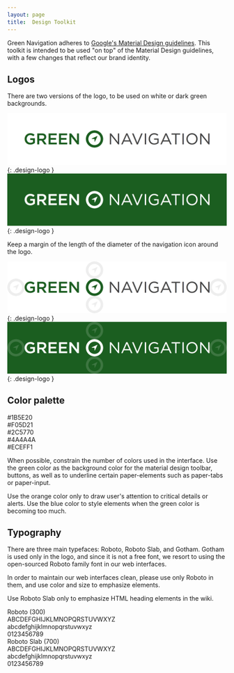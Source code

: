 ```yaml
---
layout: page
title:  Design Toolkit
---
```


Green Navigation adheres to [Google's Material Design guidelines](https://material.google.com/). This toolkit is intended to be used "on top" of the Material Design guidelines, with a few changes that reflect our brand identity.

## Logos

There are two versions of the logo, to be used on white or dark green backgrounds.

![logo_white](images/GN_logo_white.png){: .design-logo }
![logo_white](images/GN_logo_green.png){: .design-logo }

Keep a margin of the length of the diameter of the navigation icon around the logo.

![logo_white](images/GN_logo_white_margin.png){: .design-logo }
![logo_white](images/GN_logo_green_margin.png){: .design-logo }


## Color palette

<div class="design-color green">
  <span>#1B5E20</span>
</div>

<div class="design-color orange">
  <span>#F05D21</span>
</div>

<div class="design-color blue">
  <span>#2C5770</span>
</div>

<div class="design-color darkgrey">
  <span>#4A4A4A</span>
</div>

<div class="design-color lightgrey">
  <span>#ECEFF1</span>
</div>

When possible, constrain the number of colors used in the interface. Use the green color as the background color for the material design toolbar, buttons, as well as to underline certain paper-elements such as paper-tabs or paper-input.

Use the orange color only to draw user's attention to critical details or alerts. Use the blue color to style elements when the green color is becoming too much.


## Typography

There are three main typefaces: Roboto, Roboto Slab, and Gotham. Gotham is used only in the logo, and since it is not a free font, we resort to using the open-sourced Roboto family font in our web interfaces.

In order to maintain our web interfaces clean, please use only Roboto in them, and use color and size to emphasize elements.

Use Roboto Slab only to emphasize HTML heading elements in the wiki.


<div class="design-font">
  <span class="title Roboto">Roboto (300)</span><br>
  <span>ABCDEFGHIJKLMNOPQRSTUVWXYZ</span><br>
  <span>abcdefghijklmnopqrstuvwxyz</span><br>
  <span>0123456789</span>
</div>

<div class="design-font Roboto-Slab">
  <span class="title">Roboto Slab (700)</span><br>
  <span>ABCDEFGHIJKLMNOPQRSTUVWXYZ</span><br>
  <span>abcdefghijklmnopqrstuvwxyz</span><br>
  <span>0123456789</span>
</div>
